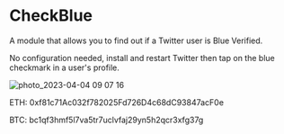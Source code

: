 # CheckBlue

A module that allows you to find out if a Twitter user is Blue Verified.

No configuration needed, install and restart Twitter then tap on the blue checkmark in a user's profile.

![photo_2023-04-04 09 07 16](https://user-images.githubusercontent.com/8174240/229714713-4874cee6-7da2-4a7a-86d8-065584a934aa.jpeg)

ETH: 0xf81c71Ac032f782025Fd726D4c68dC93847acF0e

BTC: bc1qf3hmf5l7va5tr7uclvfaj29yn5h2qcr3xfg37g
